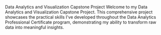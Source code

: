 Data Analytics and Visualization Capstone Project
Welcome to my Data Analytics and Visualization Capstone Project. This comprehensive project showcases the practical skills I've developed throughout the Data Analytics Professional Certificate program, demonstrating my ability to transform raw data into meaningful insights.
